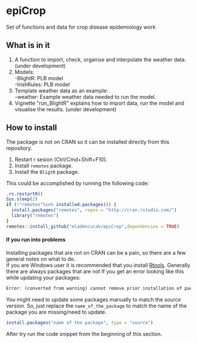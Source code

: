 # epiCrop
Set of functions and data for crop disease epidemiology work

## What is in it
1. A function to import, check, organise and interpolate the weather data. (under development)
2. Models:  
-BlightR: PLB model  
-IrishRules: PLB model
3. Template weather data as an example:  
-weather: Example weather data needed to run the model.
4. Vignette "run_BlightR" explains how to import data, run the model and visualise the results. (under development)

## How to install
The package is not on CRAN so it can be installed directly from this repository.
1. Restart r sesion (Ctrl/Cmd+Shift+F10).
2. Install `remotes` package.
3. Install the `BligtR` package.

This could be accomplished by running the following code:
``` r
.rs.restartR()
Sys.sleep(2)
if (!"remotes"%in% installed.packages()) {
  install.packages("remotes", repos = "http://cran.rstudio.com/")
  library("remotes")
}
remotes::install_github("mladencucak/epiCrop",dependencies = TRUE)
```
#### If you run into problems
Installing packages that are not on CRAN can be a pain, so there are a  few general notes on what to do.  
If you are Windows user it is recommended that you install [Rtools](https://cran.r-project.org/bin/windows/Rtools/).
Generally there are always packages that are not If you get an error looking like this while updating your packages:
``` r
Error: (converted from warning) cannot remove prior installation of package ‘name_of_the_package’
```
You might need to update some packages manually to match the *source* version. So, just replace the `name_of_the_package` to match the name of the package you are missing/need to update.   
``` r
install.packages("name of the package", type = "source")
```
After try run the code snippet from the beginning of this section.
